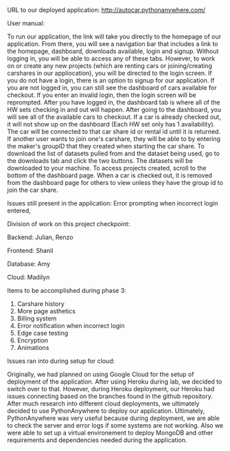 URL to our deployed application: http://autocar.pythonanywhere.com/

User manual:

To run our application, the link will take you directly to the homepage of our application. From there, you will see a navigation bar that includes a link to the homepage, dashboard, downloads available, login and signup. Without logging in, you will be able to access any of these tabs. However, to work on or create any new projects (which are renting cars or joining/creating carshares in our appliocation), you will be directed to the login screen. If you do not have a login, there is an option to signup for our application. If you are not logged in, you can still see the dashboard of cars available for checkout. If you enter an invalid login, then the login screen will be reprompted. After you have logged in, the dashboard tab is where all of the HW sets checking in and out will happen. After going to the dashboard, you will see all of the available cars to checkout. If a car is already checked out, it will not show up on the dashboard (Each HW set only has 1 availability). The car will be connected to that car share id or rental id until it is returned. If another user wants to join one's carshare, they will be able to by entering the maker's groupID that they created when starting the car share. To download the list of datasets pulled from and the dataset being used, go to the downloads tab and click the two buttons. The datasets will be downloaded to your machine. To access projects created, scroll to the bottom of the dashboard page. When a car is checked out, it is removed from the dashboard page for others to view unless they have the group id to join the car share.


Issues still present in the application:
Error prompting when incorrect login entered, 

Division of work on this project checkpoint:

Backend: Julian, Renzo

Frontend: Shanil

Database: Amy

Cloud: Madilyn


Items to be accomplished during phase 3:

1. Carshare history
2. More page asthetics
3. Billing system
4. Error notification when incorrect login
5. Edge case testing
6. Encryption
7. Animations


Issues ran into during setup for cloud:

Originally, we had planned on using Google Cloud for the setup of deployment of the application. After using Heroku during lab, we decided to switch over to that. However, during Heroku deployment, our Heroku had issues connecting based on the branches found in the github repository. After much research into different cloud deployments, we ultimately decided to use PythonAnywhere to deploy our application. Ultimately, PythonAnywhere was very useful because during deployment, we are able to check the server and error logs if some systems are not working. Also we were able to set up a virtual environement to deploy MongoDB and other requirements and dependencies needed during the application.
